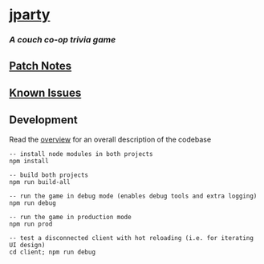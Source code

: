 
# [jparty](https://jparty.io)
### _A couch co-op trivia game_

## [Patch Notes](documentation/patch-notes.md)
## [Known Issues](documentation/known-issues.md)

## Development
Read the [overview](documentation/overview.md) for an overall description of the codebase

```
-- install node modules in both projects
npm install

-- build both projects
npm run build-all

-- run the game in debug mode (enables debug tools and extra logging)
npm run debug

-- run the game in production mode
npm run prod

-- test a disconnected client with hot reloading (i.e. for iterating UI design)
cd client; npm run debug
```